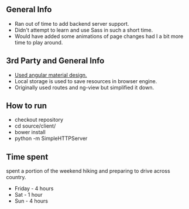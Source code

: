 ## General Info

* Ran out of time to add backend server support.
* Didn't attempt to learn and use Sass in such a short time.
* Would have added some animations of page changes had I a bit more time to play around.

## 3rd Party and General Info

* [Used angular material design.](http://material.angularjs.org)
* Local storage is used to save resources in browser engine.
* Originally used routes and ng-view but simplified it down.

## How to run
* checkout repository
* cd source/client/
* bower install
* python -m SimpleHTTPServer

## Time spent

spent a portion of the weekend hiking and preparing to drive across country.

* Friday - 4 hours
* Sat - 1 hour
* Sun - 4 hours